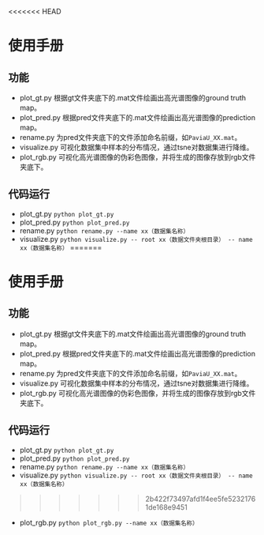 <<<<<<< HEAD
# 使用手册
## 功能
* plot_gt.py 根据gt文件夹底下的.mat文件绘画出高光谱图像的ground truth map。
* plot_pred.py 根据pred文件夹底下的.mat文件绘画出高光谱图像的prediction map。
* rename.py 为pred文件夹底下的文件添加命名前缀，如`PaviaU_XX.mat`。
* visualize.py 可视化数据集中样本的分布情况，通过tsne对数据集进行降维。
* plot_rgb.py 可视化高光谱图像的伪彩色图像，并将生成的图像存放到rgb文件夹底下。

## 代码运行
* plot_gt.py `python plot_gt.py`
* plot_pred.py `python plot_pred.py`
* rename.py `python rename.py --name xx（数据集名称）`
* visualize.py `python visualize.py -- root xx（数据文件夹根目录） -- name xx（数据集名称）`
=======
# 使用手册
## 功能
* plot_gt.py 根据gt文件夹底下的.mat文件绘画出高光谱图像的ground truth map。
* plot_pred.py 根据pred文件夹底下的.mat文件绘画出高光谱图像的prediction map。
* rename.py 为pred文件夹底下的文件添加命名前缀，如`PaviaU_XX.mat`。
* visualize.py 可视化数据集中样本的分布情况，通过tsne对数据集进行降维。
* plot_rgb.py 可视化高光谱图像的伪彩色图像，并将生成的图像存放到rgb文件夹底下。

## 代码运行
* plot_gt.py `python plot_gt.py`
* plot_pred.py `python plot_pred.py`
* rename.py `python rename.py --name xx（数据集名称）`
* visualize.py `python visualize.py -- root xx（数据文件夹根目录） -- name xx（数据集名称）`
>>>>>>> 2b422f73497afd1f4ee5fe52321761de168e9451
* plot_rgb.py `python plot_rgb.py --name xx（数据集名称）`